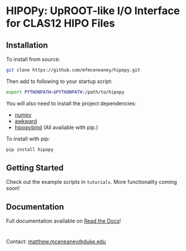# HIPOPy: UpROOT-like I/O Interface for CLAS12 HIPO Files

## Installation

To install from source:
```bash
git clone https://github.com/mfmceneaney/hipopy.git
```

Then add to following to your startup script:
```bash
export PYTHONPATH=$PYTHONPATH:/path/to/hipopy
```
You will also need to install the project dependencies:
* [numpy](https://numpy.org)
* [awkward](https://awkward-array.readthedocs.io/en/latest/)
* [hipopybind](https://github.com/mfmceneaney/hipopybind.git)
(All available with pip.)

To install with pip:
```bash
pip install hipopy
```

## Getting Started

Check out the example scripts in `tutorials`.  More functionality coming soon!

## Documentation

Full documentation available on [Read the Docs](https://hipopy.readthedocs.io/en/latest/index.html)!

#

Contact: matthew.mceneaney@duke.edu

